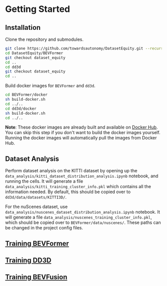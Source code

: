# Getting Started

## Installation

Clone the repository and submodules.

```bash
git clone https://github.com/towardsautonomy/DatasetEquity.git --recursive
cd DatasetEquity/BEVFormer
git checkout dataset_equity
cd ..
cd dd3d
git checkout dataset_equity
cd ..
```

Build docker images for `BEVFormer` and `dd3d`.

```bash
cd BEVFormer/docker
sh build-docker.sh
cd ../..
cd dd3d/docker
sh build-docker.sh
cd ../..
```

**Note**: These docker images are already built and available on [Docker Hub](https://hub.docker.com/u/towardsautonomy). You can skip this step if you don't want to build the docker images yourself. Running the docker images will automatically pull the images from Docker Hub.

## Dataset Analysis

Perform dataset analysis on the KITTI dataset by opening up the `data_analysis/kitti_dataset_distribution_analysis.ipynb` notebook, and running the cells. It will generate a file `data_analysis/kitti_training_cluster_info.pkl` which contains all the information needed. By default, this should be copied over to `dd3d/data/datasets/KITTI3D/`.

For the nuScenes dataset, use `data_analysis/nuscenes_dataset_distribution_analysis.ipynb` notebook. It will generate a file `data_analysis/nuscenes_training_cluster_info.pkl`, which should be copied over to `BEVFormer/data/nuscenes/`. These paths can be changed in the project config files.


## [Training BEVFormer](bevformer.md)

## [Training DD3D](dd3d.md)

## [Training BEVFusion](bevfusion.md)
